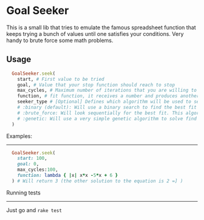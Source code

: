 Goal Seeker
==================

  This is a small lib that tries to emulate  the famous spreadsheet function that
keeps trying a bunch of values until one satisfies your conditions. Very handy to
brute force some math problems.


Usage
------------
```ruby
  GoalSeeker.seek(
    start, # First value to be tried
    goal, # Value that your stop function should reach to stop
    max_cycles, # Maximum number of iterations that you are willing to spend looking for the answer
    function, # fit function, it receives a number and produces another one that will be matched against the goal value
    seeker_type # [Optional] Defines which algorithm will be used to search for the goal value. Can be:
    # :binary (default): Will use a binary search to find the best fit
    # :brute_force: Will look sequentially for the best fit. This algorithm also receives a `step` value that defines the increment of each step, Default is set to 1.
    # :genetic: Will use a very simple genetic algorithm to solve find the best fit. There's an optional `epsilon` argument that can be used to specify how accurate you expect the result to be. Default is set to 0. [WARNING] this is a probabilistic strategy, so the timing to solve things can vary. So, use with care.
  )
```

Examples:
_____________

```ruby
  GoalSeeker.seek(
    start: 100,
    goal: 0,
    max_cycles:100,
    function: lambda { |x| x*x -5*x + 6 }
  ) # Will return 3 (the other solution to the equation is 2 =] )
```

Running tests
____________

Just go and `rake test`
